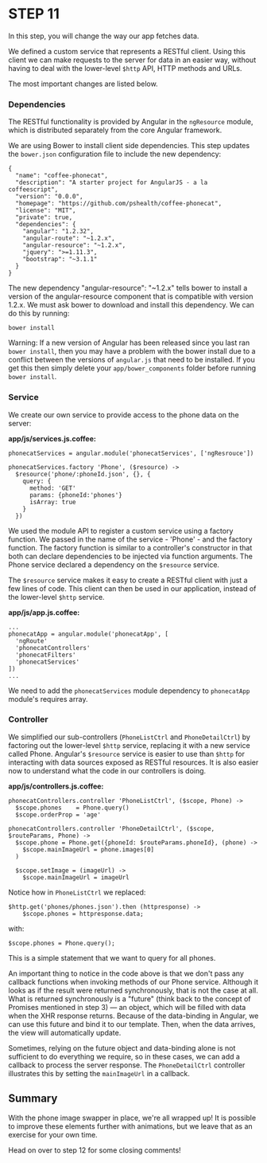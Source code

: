 # STEP 11

In this step, you will change the way our app fetches data.

We defined a custom service that represents a RESTful client. Using this client we can make requests to the server for data in an easier way, without having to deal with the lower-level `$http` API, HTTP methods and URLs.

The most important changes are listed below.

### Dependencies

The RESTful functionality is provided by Angular in the `ngResource` module, which is distributed separately from the core Angular framework.

We are using Bower to install client side dependencies. This step updates the `bower.json` configuration file to include the new dependency:
```
{
  "name": "coffee-phonecat",
  "description": "A starter project for AngularJS - a la coffeescript",
  "version": "0.0.0",
  "homepage": "https://github.com/pshealth/coffee-phonecat",
  "license": "MIT",
  "private": true,
  "dependencies": {
    "angular": "1.2.32",
    "angular-route": "~1.2.x",
    "angular-resource": "~1.2.x",
    "jquery": ">=1.11.3",
    "bootstrap": "~3.1.1"
  }
}
```
The new dependency "angular-resource": "~1.2.x" tells bower to install a version of the angular-resource component that is compatible with version 1.2.x. We must ask bower to download and install this dependency. We can do this by running:
```
bower install
```
Warning: If a new version of Angular has been released since you last ran `bower install`, then you may have a problem with the bower install due to a conflict between the versions of `angular.js` that need to be installed. If you get this then simply delete your `app/bower_components` folder before running `bower install`.

### Service

We create our own service to provide access to the phone data on the server:

**app/js/services.js.coffee:**
```
phonecatServices = angular.module('phonecatServices', ['ngResrouce'])

phonecatServices.factory 'Phone', ($resource) ->
  $resource('phone/:phoneId.json', {}, {
    query: {
      method: 'GET'
      params: {phoneId:'phones'}
      isArray: true
    }
  })
```

We used the module API to register a custom service using a factory function. We passed in the name of the service - 'Phone' - and the factory function. The factory function is similar to a controller's constructor in that both can declare dependencies to be injected via function arguments. The Phone service declared a dependency on the `$resource` service.

The `$resource` service makes it easy to create a RESTful client with just a few lines of code. This client can then be used in our application, instead of the lower-level `$http` service.

**app/js/app.js.coffee:**
```
...
phonecatApp = angular.module('phonecatApp', [
  'ngRoute'
  'phonecatControllers'
  'phonecatFilters'
  'phonecatServices'
])
...
```

We need to add the `phonecatServices` module dependency to `phonecatApp` module's requires array.

### Controller

We simplified our sub-controllers (`PhoneListCtrl` and `PhoneDetailCtrl`) by factoring out the lower-level `$http` service, replacing it with a new service called Phone. Angular's `$resource` service is easier to use than `$http` for interacting with data sources exposed as RESTful resources. It is also easier now to understand what the code in our controllers is doing.

**app/js/controllers.js.coffee:**
```
phonecatControllers.controller 'PhoneListCtrl', ($scope, Phone) ->
  $scope.phones    = Phone.query()
  $scope.orderProp = 'age'

phonecatControllers.controller 'PhoneDetailCtrl', ($scope, $routeParams, Phone) ->
  $scope.phone = Phone.get({phoneId: $routeParams.phoneId}, (phone) ->
    $scope.mainImageUrl = phone.images[0]
  )

  $scope.setImage = (imageUrl) ->
    $scope.mainImageUrl = imageUrl

```
Notice how in `PhoneListCtrl` we replaced:
```
$http.get('phones/phones.json').then (httpresponse) ->
	$scope.phones = httpresponse.data;
```
with:
```
$scope.phones = Phone.query();
```

This is a simple statement that we want to query for all phones.

An important thing to notice in the code above is that we don't pass any callback functions when invoking methods of our Phone service. Although it looks as if the result were returned synchronously, that is not the case at all. What is returned synchronously is a "future" (think back to the concept of Promises mentioned in step 3) — an object, which will be filled with data when the XHR response returns. Because of the data-binding in Angular, we can use this future and bind it to our template. Then, when the data arrives, the view will automatically update.

Sometimes, relying on the future object and data-binding alone is not sufficient to do everything we require, so in these cases, we can add a callback to process the server response. The `PhoneDetailCtrl` controller illustrates this by setting the `mainImageUrl` in a callback.

## Summary

With the phone image swapper in place, we're all wrapped up!
It is possible to improve these elements further with animations, but we leave that as an exercise for your own time.

Head on over to step 12 for some closing comments!
